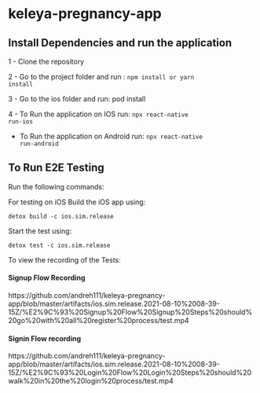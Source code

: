 # keleya-pregnancy-app

## Install Dependencies and run the application

1 - Clone the repository

2 - Go to the project folder and run : <code>npm install or yarn install</code>

3 - Go to the ios folder and run: pod install

4 - To Run the application on IOS run: <code>npx react-native run-ios</code>
  - To Run the application on Android run: <code>npx react-native run-android</code>

## To Run E2E Testing

Run the following commands: 


For testing on iOS
Build the iOS app using:

<code>detox build -c ios.sim.release</code>

Start the test using:

<code>detox test -c ios.sim.release</code>

To view the recording of the Tests:

<h4>Signup Flow Recording</h4>
https://github.com/andreh111/keleya-pregnancy-app/blob/master/artifacts/ios.sim.release.2021-08-10%2008-39-15Z/%E2%9C%93%20Signup%20Flow%20Signup%20Steps%20should%20go%20with%20all%20register%20process/test.mp4

<h4>Signin Flow recording </h4>
https://github.com/andreh111/keleya-pregnancy-app/blob/master/artifacts/ios.sim.release.2021-08-10%2008-39-15Z/%E2%9C%93%20Login%20Flow%20Login%20Steps%20should%20walk%20in%20the%20login%20process/test.mp4
